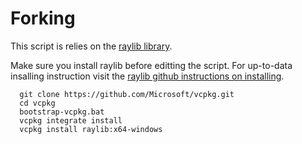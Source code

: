 # Forking
This script is relies on the [raylib library](https://github.com/raysan5/raylib).


Make sure you install raylib before editting the script.
For up-to-data insalling instruction visit the [raylib github instructions on installing](https://github.com/raysan5/raylib/wiki/Working-on-Windows).


```
  git clone https://github.com/Microsoft/vcpkg.git
  cd vcpkg
  bootstrap-vcpkg.bat
  vcpkg integrate install
  vcpkg install raylib:x64-windows
```
